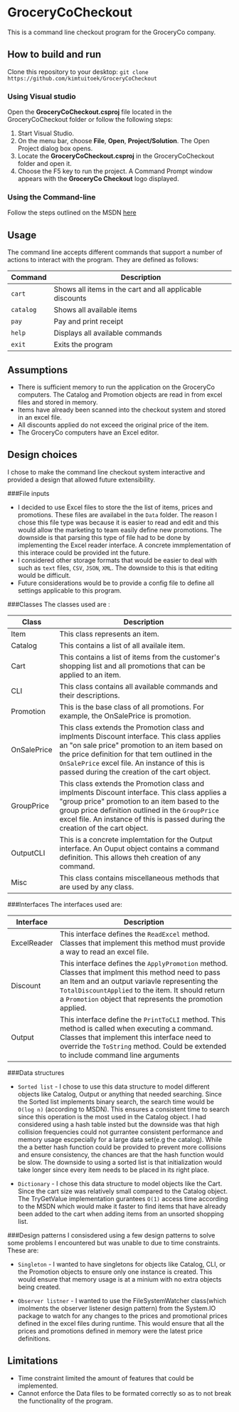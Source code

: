# GroceryCoCheckout
This is a command line checkout program for the GroceryCo company.

## How to build and run
Clone this repository to your desktop:
`git clone https://github.com/kimtuitoek/GroceryCoCheckout`

### Using Visual studio
Open the **GroceryCoCheckout.csproj** file located in the GroceryCoCheckout folder or follow the following steps:

1. Start Visual Studio.
2. On the menu bar, choose **File**, **Open**, **Project/Solution**.
The Open Project dialog box opens.
3. Locate the **GroceryCoCheckout.csproj** in the GroceryCoCheckout folder and open it.
4. Choose the F5 key to run the project. A Command Prompt window appears with the **GroceryCo Checkout** logo displayed.

### Using the Command-line
Follow the steps outlined on the MSDN [here](https://msdn.microsoft.com/en-ca/library/78f4aasd.aspx)

## Usage
The command line accepts different commands that support a number of actions to interact with the program. They are defined as follows:

| Command | Description |
| --- | --- |
| `cart` | Shows all items in the cart and all applicable discounts |
| `catalog` | Shows all available items |
| `pay` | Pay and print receipt|
| `help` | Displays all available commands|
| `exit` | Exits the program |

## Assumptions
* There is sufficient memory to run the application on the GroceryCo computers. The Catalog and Promotion objects are read in from excel files and stored in memory.
* Items have already been scanned into the checkout system and stored in an excel file.
* All discounts applied do not exceed the original price of the item.
* The GroceryCo computers have an Excel editor.

## Design choices
I chose to make the command line checkout system interactive and provided a design that allowed future extensibility.

###File inputs
* I decided to use Excel files to store the the list of items, prices and promotions. These files are availabel in the `Data` folder. The reason I chose this file type was because it is easier to read and edit and this would allow the marketing to team easily define new promotions. The downside is that parsing this type of file had to be done by implementing the Excel reader interface. A concrete immplementation of this interace could be provided int the future.
* I considered other storage formats that would be easier to deal with such as `text` files, `CSV`, `JSON`, `XML`. The downside to this is that editing would be difficult.
* Future considerations would be to provide a config file to define all settings applicable to this program.

###Classes
The classes used are :

| Class | Description |
| ---- | ---- |
| Item | This class represents an item. |
| Catalog | This contains a list of all availale item. |
| Cart | This contains a list of items from the customer's shopping list and all promotions that can be applied to an item. |
| CLI | This class contains all available commands and their descriptions. |
| Promotion | This is the base class of all promotions. For example, the OnSalePrice is promotion. |
| OnSalePrice | This class extends the Promotion class and implments Discount interface. This class applies an "on sale price" promotion to an item based on the price definition for that tem outlined in the `OnSalePrice` excel file. An instance of this is passed during the creation of the cart object. |
| GroupPrice | This class extends the Promotion class and implments Discount interface. This class applies a "group price" promotion to an item based to the group price definition outlined in the `GroupPrice` excel file. An instance of this is passed during the creation of the cart object. |
| OutputCLI | This is a concrete implemtation for the Output interface. An Ouput object contains a command definition. This allows theh creation of any command. |
| Misc | This class contains miscellaneous methods that are used by any class. |

###Interfaces
The interfaces used are:

| Interface | Description |
| --- | --- |
| ExcelReader | This interface defines the `ReadExcel` method. Classes that implement this method must provide a way to read an excel file. |
| Discount | This interface defines the `ApplyPromotion` method. Classes that implment this method need to pass an Item and an output variavle representing the `TotalDiscountApplied` to the item. It should return a `Promotion` object that represents the promotion applied. |
| Output | This interface define the `PrintToCLI` method. This method is called when executing a command. Classes that implement this interface need to override the `ToString` method.  Could be extended to include command line arguments|

###Data structures
* `Sorted list` - I chose to use this data structure to model different objects like Catalog, Output or anything that needed searching. Since the Sorted list implements binary search, the search time would be `O(log n)` (according to MSDN). This ensures a consistent time to search since this operation is the most used in the Catalog object.
 I had considered using a hash table insted but the downside was that high collision frequencies could not gurrantee consistent performance and memory usage escpecially for a large data set(e.g the catalog). While the a better hash function could be provided to prevent more collisions and ensure consistency, the chances are that the hash function would be slow.
 The downside to using a sorted list is that initialization would take longer since every item needs to be placed in its right place.

* `Dictionary` - I chose this data structure to model objects like the Cart. Since the cart size was relatively small compared to the Catalog object. The TryGetValue implementation gurantees `O(1)` access time according to the MSDN which would make it faster to find items that have already been added to the cart when adding items from an unsorted shopping list.

###Design patterns
I consisdered using a few design patterns to solve some problems I encountered but was unable to due to time constraints. These are:
* `Singleton` - I wanted to have singletons for objects like Catalog, CLI, or the Promotion objects to ensure only one instance is created. This would ensure that memory usage is at a minium with no extra objects being created.

* `Observer listner` - I wanted to use the FileSystemWatcher class(which imolments the observer listener design pattern) from the System.IO package to watch for any changes to the prices and promotional prices defined in the excel files during runtime. This would ensure that all the prices and promotions defined in memory were the latest price definitions.

## Limitations
* Time constraint limited the amount of features that could be implemented.
* Cannot enforce the Data files to be formated correctly so as to not break the functionality of the program.

